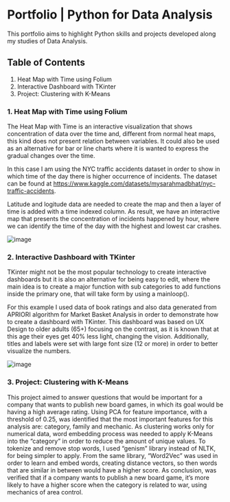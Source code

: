 # Portfolio | Python for Data Analysis
This portfolio aims to highlight Python skills and projects developed along my studies of Data Analysis.

## Table of Contents
1. Heat Map with Time using Folium
2. Interactive Dashboard with TKinter
3. Project: Clustering with K-Means

### 1. Heat Map with Time using Folium
 The Heat Map with Time is an interactive visualization that shows concentration of data over the time and, different from normal heat maps, this kind does not present relation between variables. It could also be used as an alternative for bar or line charts where it is wanted to express the gradual changes over the time.
 
 In this case I am using the NYC traffic accidents dataset in order to show in which time of the day there is higher occurrence of incidents. The dataset can be found at https://www.kaggle.com/datasets/mysarahmadbhat/nyc-traffic-accidents.
 
 Latitude and logitude data are needed to create the map and then a layer of time is added with a time indexed column. As result, we have an interactive map that presents the concentration of incidents happened by hour, where we can identify the time of the day with the highest and lowest car crashes. 
 
![image](https://user-images.githubusercontent.com/102151691/228522777-f0bcef81-33c6-4781-8aa1-c0338e6badbb.png)

 
 ### 2. Interactive Dashboard with TKinter
 TKinter might not be the most popular technology to create interactive dashboards but it is also an alternative for being easy to edit, where the main idea is to create a major function with sub categories to add functions inside the primary one, that will take form by using a mainloop().
 
 For this example I used data of book ratings and also data generated from APRIORI algorithm for Market Basket Analysis in order to demonstrate how to create a dashboard with TKinter. This dashboard was based on UX Design to older adults (65+) focusing on the contrast, as it is known that at this age their eyes get 40% less light, changing the vision. Additionally, titles and labels were set with large font size (12 or more) in order to better visualize the numbers.
 
![image](https://user-images.githubusercontent.com/102151691/228522824-f391c510-bb35-4487-a2c6-658291296d8e.png)

### 3. Project: Clustering with K-Means
 This project aimed to answer questions that would be important for a company that wants to publish new board games, in which its goal would be having a high average rating.
 Using PCA for feature importance, with a threshold of 0.25, was identified that the most important features for this analysis are: category, family and mechanic. As clustering works only for numerical data, word embedding process was needed to apply K-Means into the “category” in order to reduce the amount of unique values. To tokenize and remove stop words, I used “genism” library instead of NLTK, for being simpler to apply. From the same library, “Word2Vec” was used in order to learn and embed words, creating distance vectors, so then words that are similar in between would have a higher score. 
 As conclusion, was verified that if a company wants to publish a new board game, it’s more likely to have a higher score when the category is related to war, using mechanics of area control.

